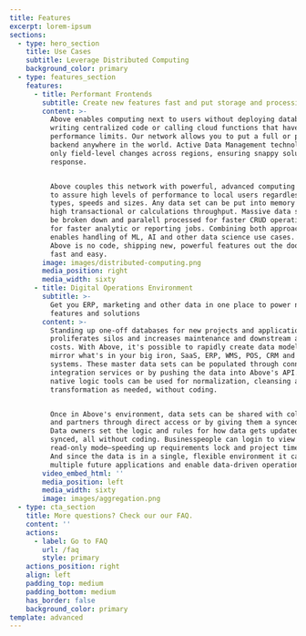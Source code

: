 ```yaml
---
title: Features
excerpt: lorem-ipsum
sections:
  - type: hero_section
    title: Use Cases
    subtitle: Leverage Distributed Computing
    background_color: primary
  - type: features_section
    features:
      - title: Performant Frontends
        subtitle: Create new features fast and put storage and processing near users
        content: >-
          Above enables computing next to users without deploying databases,
          writing centralized code or calling cloud functions that have
          performance limits. Our network allows you to put a full or partial
          backend anywhere in the world. Active Data Management technology syncs
          only field-level changes across regions, ensuring snappy solution-wide
          response. 


          Above couples this network with powerful, advanced computing options
          to assure high levels of performance to local users regardless of data
          types, speeds and sizes. Any data set can be put into memory to handle
          high transactional or calculations throughput. Massive data sets can
          be broken down and paralell processed for faster CRUD operations or
          for faster analytic or reporting jobs. Combining both approaches
          enables handling of ML, AI and other data science use cases. Because
          Above is no code, shipping new, powerful features out the door is both
          fast and easy.
        image: images/distributed-computing.png
        media_position: right
        media_width: sixty
      - title: Digital Operations Environment
        subtitle: >-
          Get you ERP, marketing and other data in one place to power new
          features and solutions
        content: >-
          Standing up one-off databases for new projects and applications
          proliferates silos and increases maintenance and downstream analytic
          costs. With Above, it's possible to rapidly create data models that
          mirror what's in your big iron, SaaS, ERP, WMS, POS, CRM and other
          systems. These master data sets can be populated through connectors,
          integration services or by pushing the data into Above's API. Then the
          native logic tools can be used for normalization, cleansing and
          transformation as needed, without coding. 


          Once in Above's environment, data sets can be shared with colleagues
          and partners through direct access or by giving them a synced copy.
          Data owners set the logic and rules for how data gets updated and
          synced, all without coding. Businesspeople can login to view data in a
          read-only mode—speeding up requirements lock and project timelines.
          And since the data is in a single, flexible environment it can power
          multiple future applications and enable data-driven operations
        video_embed_html: ''
        media_position: left
        media_width: sixty
        image: images/aggregation.png
  - type: cta_section
    title: More questions? Check our our FAQ.
    content: ''
    actions:
      - label: Go to FAQ
        url: /faq
        style: primary
    actions_position: right
    align: left
    padding_top: medium
    padding_bottom: medium
    has_border: false
    background_color: primary
template: advanced
---
```

